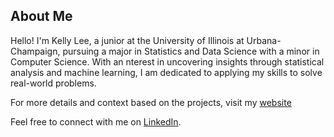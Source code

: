## About Me

Hello! I'm Kelly Lee, a junior at the University of Illinois at Urbana-Champaign, pursuing a major in Statistics and Data Science with a minor in Computer Science.  With an  nterest in uncovering insights through statistical analysis and machine learning, I am dedicated to applying my skills to solve real-world problems.

For more details and context based on the projects, visit my [website](https://lava-caption-3d7.notion.site/Hi-I-m-Kelly-c9bb2360227649a1b196335433ef9589)

Feel free to connect with me on [LinkedIn](https://www.linkedin.com/in/kellychayeonlee/).
